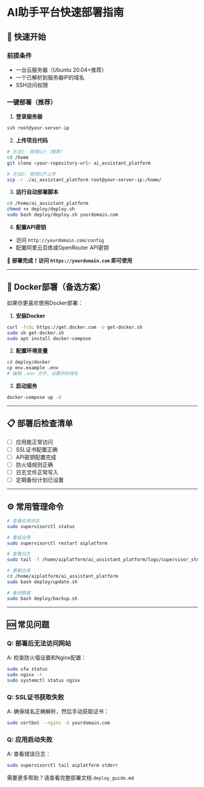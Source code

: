 # AI助手平台快速部署指南

## 🚀 快速开始

### 前提条件
- 一台云服务器（Ubuntu 20.04+推荐）
- 一个已解析到服务器IP的域名
- SSH访问权限

### 一键部署（推荐）

1. **登录服务器**
```bash
ssh root@your-server-ip
```

2. **上传项目代码**
```bash
# 方法1: 使用Git（推荐）
cd /home
git clone <your-repository-url> ai_assistant_platform

# 方法2: 使用SCP上传
scp -r ./ai_assistant_platform root@your-server-ip:/home/
```

3. **运行自动部署脚本**
```bash
cd /home/ai_assistant_platform
chmod +x deploy/deploy.sh
sudo bash deploy/deploy.sh yourdomain.com
```

4. **配置API密钥**
- 访问 `http://yourdomain.com/config`
- 配置阿里云百炼或OpenRouter API密钥

🎉 **部署完成！访问 `https://yourdomain.com` 即可使用**

---

## 🐳 Docker部署（备选方案）

如果你更喜欢使用Docker部署：

1. **安装Docker**
```bash
curl -fsSL https://get.docker.com -o get-docker.sh
sudo sh get-docker.sh
sudo apt install docker-compose
```

2. **配置环境变量**
```bash
cd deploy/docker
cp env.example .env
# 编辑 .env 文件，设置你的域名
```

3. **启动服务**
```bash
docker-compose up -d
```

---

## 📋 部署后检查清单

- [ ] 应用能正常访问
- [ ] SSL证书配置正确
- [ ] API密钥配置完成
- [ ] 防火墙规则正确
- [ ] 日志文件正常写入
- [ ] 定期备份计划已设置

---

## ⚙️ 常用管理命令

```bash
# 查看应用状态
sudo supervisorctl status

# 重启应用
sudo supervisorctl restart aiplatform

# 查看日志
sudo tail -f /home/aiplatform/ai_assistant_platform/logs/supervisor_stdout.log

# 更新应用
cd /home/aiplatform/ai_assistant_platform
sudo bash deploy/update.sh

# 备份数据
sudo bash deploy/backup.sh
```

---

## 🆘 常见问题

### Q: 部署后无法访问网站
A: 检查防火墙设置和Nginx配置：
```bash
sudo ufw status
sudo nginx -t
sudo systemctl status nginx
```

### Q: SSL证书获取失败
A: 确保域名正确解析，然后手动获取证书：
```bash
sudo certbot --nginx -d yourdomain.com
```

### Q: 应用启动失败
A: 查看错误日志：
```bash
sudo supervisorctl tail aiplatform stderr
```

需要更多帮助？请查看完整部署文档 `deploy_guide.md`
